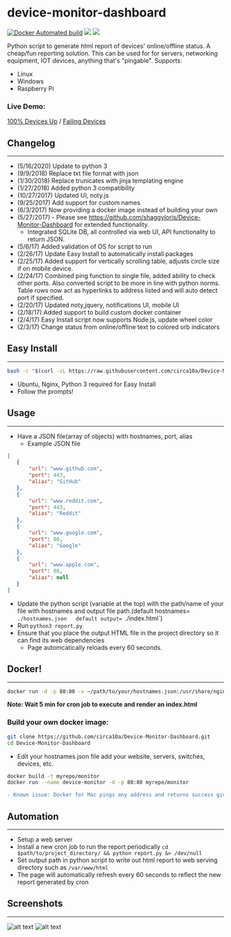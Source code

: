 # device-monitor-dashboard

[![Docker Automated build](https://img.shields.io/docker/automated/jrottenberg/ffmpeg.svg)](https://hub.docker.com/r/circa10a/device-monitor-dashboard/)
[![](https://images.microbadger.com/badges/image/circa10a/device-monitor-dashboard.svg)](https://microbadger.com/images/circa10a/device-monitor-dashboard "Get your own image badge on microbadger.com")
[![](https://images.microbadger.com/badges/version/circa10a/device-monitor-dashboard.svg)](https://microbadger.com/images/circa10a/device-monitor-dashboard "Get your own version badge on microbadger.com")

Python script to generate html report of devices' online/offline status. A cheap/fun reporting solution.
This can be used for for servers, networking equipment, IOT devices, anything that's "pingable".
Supports:

 * Linux
 * Windows
 * Raspberry Pi


### Live Demo:
[100% Devices Up](http://caleblemoine.dev/monitor/) / [Failing Devices](http://caleblemoine.dev/monitor/fail)


## Changelog
---
 - (5/16/2020) Update to python 3
 - (9/9/2018) Replace txt file format with json
 - (1/30/2018) Replace trunicates with jinja templating engine
 - (1/27/2018) Added python 3 compatibility
 - (10/27/2017) Updated UI, noty.js
 - (9/25/2017) Add support for custom names
 - (6/3/2017) Now providing a docker image instead of building your own
 - (5/27/2017) - Please see https://github.com/shaggyloris/Device-Monitor-Dashboard for extended functionality.
   - Integrated SQLite DB, all controlled via web UI, API functionality to return JSON.
 - (5/6/17) Added validation of OS for script to run
 - (2/26/17) Update Easy Install to automatically install packages
 - (2/25/17) Added support for vertically scrolling table, adjusts circle size if on mobile device.
 - (2/24/17) Combined ping function to single file, added ability to check other ports. Also converted script to be more in line with python norms. Table rows now act as hyperlinks to address listed and will auto detect port if specified.
 - (2/20/17) Updated noty,jquery, notifications UI, mobile UI
 - (2/18/17) Added support to build custom docker container
 - (2/4/17) Easy Install script now supports Node.js, update wheel color
 - (2/3/17) Change status from online/offline text to colored orb indicators

## Easy Install
---

```bash
bash -c "$(curl -sL https://raw.githubusercontent.com/circa10a/Device-Monitor-Dashboard/master/install.sh)"
```

- Ubuntu, Nginx, Python 3 required for Easy Install
- Follow the prompts!

## Usage
---
- Have a JSON file(array of objects) with hostnames, port, alias
  - Example JSON file

 ```json
[
    {
        "url": "www.github.com",
        "port": 443,
        "alias": "GitHub"
    },
    {
        "url": "www.reddit.com",
        "port": 443,
        "alias": "Reddit"
    },
    {
        "url": "www.google.com",
        "port": 80,
        "alias": "Google"
    },
    {
        "url": "www.apple.com",
        "port": 80,
        "alias": null
    }
]
 ```

- Update the python script (variable at the top) with the path/name of your file with hostnames and output file path.(default hostnames= `./hostnames.json   default output= `./index.html`)
- Run `python3 report.py`
- Ensure that you place the output HTML file in the project directory so it can find its web dependencies
  - Page automcatically reloads every 60 seconds.

## Docker!
---

```bash
docker run -d -p 80:80 -v ~/path/to/your/hostnames.json:/usr/share/nginx/html/hostnames.json --name monitor circa10a/device-monitor-dashboard
```

**Note: Wait 5 min for cron job to execute and render an index.html**

### Build your own docker image:

```bash
git clone https://github.com/circa10a/Device-Monitor-Dashboard.git
cd Device-Monitor-Dashboard
```

- Edit your hostnames.json file add your website, servers, switches, devices, etc.
```bash
docker build -t myrepo/monitor
docker run --name device-monitor -d -p 80:80 myrepo/monitor
```

```diff
- Known issue: Docker for Mac pings any address and returns success giving false results.
```

## Automation
---
- Setup a web server
- Install a new cron job to run the report periodically `cd $path/to/project_directory/ && python report.py &> /dev/null`
- Set output path in python script to write out html report to web serving directory such as `/var/www/html`
- The page will automatically refresh every 60 seconds to reflect the new report generated by cron

## Screenshots
---
![alt text](https://i.imgur.com/dx3XabN.png)
![alt text](https://i.imgur.com/k49MfS4.png)
